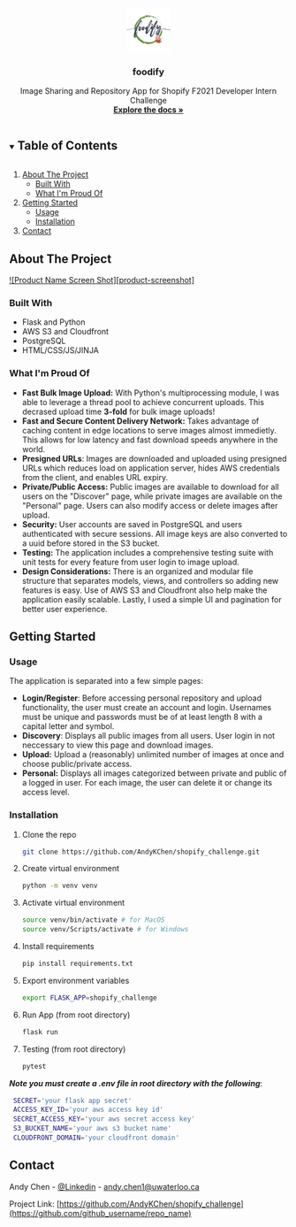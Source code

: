 
<br />
<p align="center">
  <a href="https://github.com/AndyKChen/shopify_challenge">
    <img src="images/foodify_logo.png" alt="Logo" width="80" height="80">
  </a>

  <h3 align="center">foodify</h3>

  <p align="center">
    Image Sharing and Repository App for Shopify F2021 Developer Intern Challenge
    <br />
    <a href="https://github.com/github_username/repo_name"><strong>Explore the docs »</strong></a>
    <br />

  </p>
</p>



<!-- TABLE OF CONTENTS -->
<details open="open">
  <summary><h2 style="display: inline-block">Table of Contents</h2></summary>
  <ol>
    <li>
      <a href="#about-the-project">About The Project</a>
      <ul>
        <li><a href="#built-with">Built With</a></li>
        <li><a href="#what-im-proud-of">What I'm Proud Of</a></li>
      </ul>
    </li>
    <li>
      <a href="#getting-started">Getting Started</a>
      <ul>
        <li><a href="#usage">Usage</a></li>
        <li><a href="#installation">Installation</a></li>
      </ul>
    </li>
    <li><a href="#contact">Contact</a></li>
  </ol>
</details>



<!-- ABOUT THE PROJECT -->
## About The Project

[![Product Name Screen Shot][product-screenshot]](https://example.com)


### Built With

* Flask and Python
* AWS S3 and Cloudfront
* PostgreSQL
* HTML/CSS/JS/JINJA

### What I'm Proud Of

* **Fast Bulk Image Upload:** With Python's multiprocessing module, I was able to leverage a thread pool to achieve concurrent uploads. This decrased upload time **3-fold** for bulk image uploads!
* **Fast and Secure Content Delivery Network:** Takes advantage of caching content in edge locations to serve images almost immedietly. This allows for low latency and fast download speeds anywhere in the world.
* **Presigned URLs**: Images are downloaded and uploaded using presigned URLs which reduces load on application server, hides AWS credentials from the client, and enables URL expiry.
* **Private/Public Access:** Public images are available to download for all users on the "Discover" page, while private images are available on the "Personal" page. Users can also modify access or delete images after upload.
* **Security:** User accounts are saved in PostgreSQL and users authenticated with secure sessions. All image keys are also converted to a uuid before stored in the S3 bucket.
* **Testing:** The application includes a comprehensive testing suite with unit tests for every feature from user login to image upload.
* **Design Considerations:** There is an organized and modular file structure that separates models, views, and controllers so adding new features is easy. Use of AWS S3 and Cloudfront also help make the application easily scalable. Lastly, I used a simple UI and pagination for better user experience.

<!-- GETTING STARTED -->
## Getting Started

### Usage

The application is separated into a few simple pages:
* **Login/Register**: Before accessing personal repository and upload functionality, the user must create an account and login. Usernames must be unique and passwords must be of at least length 8 with a capital letter and symbol.
* **Discovery**: Displays all public images from all users. User login in not neccessary to view this page and download images.
* **Upload:** Upload a (reasonably) unlimited number of images at once and choose public/private access.
* **Personal:** Displays all images categorized between private and public of a logged in user. For each image, the user can delete it or change its access level.


### Installation

1. Clone the repo
   ```sh
   git clone https://github.com/AndyKChen/shopify_challenge.git
   ```
2. Create virtual environment
   ```sh
   python -m venv venv
   ```
3. Activate virtual environment
   ```sh
   source venv/bin/activate # for MacOS
   source venv/Scripts/activate # for Windows
   ```
4. Install requirements
   ```sh
   pip install requirements.txt
   ```
5. Export environment variables
   ```sh
   export FLASK_APP=shopify_challenge
   ```
6. Run App (from root directory)
   ```sh
   flask run
   ```
7. Testing (from root directory)
   ```sh
   pytest
   ```
***Note you must create a .env file in root directory with the following***:
  ```sh
   SECRET='your flask app secret'
   ACCESS_KEY_ID='your aws access key id'
   SECRET_ACCESS_KEY='your aws secret access key'
   S3_BUCKET_NAME='your aws s3 bucket name'
   CLOUDFRONT_DOMAIN='your cloudfront domain'
   ```

<!-- Contact -->
## Contact
Andy Chen - [@Linkedin](https://www.linkedin.com/in/andyc12/) - andy.chen1@uwaterloo.ca

Project Link: [https://github.com/AndyKChen/shopify_challenge](https://github.com/github_username/repo_name)